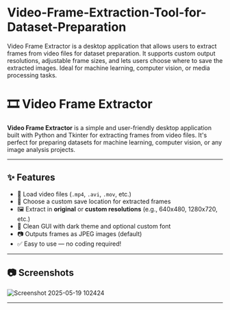 # Video-Frame-Extraction-Tool-for-Dataset-Preparation

Video Frame Extractor is a desktop application that allows users to extract frames from video files for dataset preparation. It supports custom output resolutions, adjustable frame sizes, and lets users choose where to save the extracted images. Ideal for machine learning, computer vision, or media processing tasks.

# 🎞️ Video Frame Extractor

**Video Frame Extractor** is a simple and user-friendly desktop application built with Python and Tkinter for extracting frames from video files. It's perfect for preparing datasets for machine learning, computer vision, or any image analysis projects.

---

## ✨ Features

- 📁 Load video files (`.mp4`, `.avi`, `.mov`, etc.)
- 💾 Choose a custom save location for extracted frames
- 🖼️ Extract in **original** or **custom resolutions** (e.g., 640x480, 1280x720, etc.)
- 📐 Clean GUI with dark theme and optional custom font
- 📷 Outputs frames as JPEG images (default)
- ✅ Easy to use — no coding required!

---

## 📷 Screenshots

![Screenshot 2025-05-19 102424](https://github.com/user-attachments/assets/12143fa6-a18d-414b-ac04-3369bea64cc8)

---
